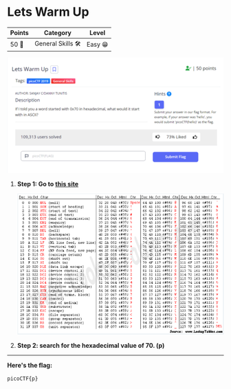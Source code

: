 # Lets Warm Up

| **Points** |    **Category**      |    **Level** |
|--------|----------------|-------|
| 50 :muscle:     | General Skills 🛠️ | Easy :grin: |

![image](images/1.png)

1. **Step 1: Go to [this site](https://www.asciitable.com/)**
   
    ![Screenshot](images/2.png)

3. **Step 2: search for the hexadecimal value of 70. (p)**

---

**Here's the flag:**
```text
picoCTF{p}
```

